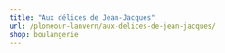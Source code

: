 ```yaml
---
title: "Aux délices de Jean-Jacques"
url: /ploneour-lanvern/aux-delices-de-jean-jacques/
shop: boulangerie
---
```

